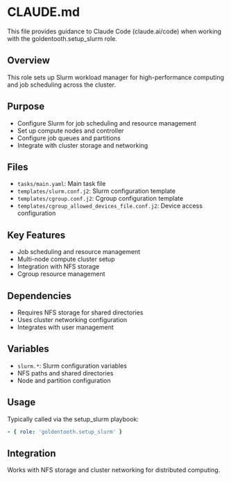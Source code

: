 # CLAUDE.md

This file provides guidance to Claude Code (claude.ai/code) when working with the goldentooth.setup_slurm role.

## Overview

This role sets up Slurm workload manager for high-performance computing and job scheduling across the cluster.

## Purpose

- Configure Slurm for job scheduling and resource management
- Set up compute nodes and controller
- Configure job queues and partitions
- Integrate with cluster storage and networking

## Files

- `tasks/main.yaml`: Main task file
- `templates/slurm.conf.j2`: Slurm configuration template
- `templates/cgroup.conf.j2`: Cgroup configuration template
- `templates/cgroup_allowed_devices_file.conf.j2`: Device access configuration

## Key Features

- Job scheduling and resource management
- Multi-node compute cluster setup
- Integration with NFS storage
- Cgroup resource management

## Dependencies

- Requires NFS storage for shared directories
- Uses cluster networking configuration
- Integrates with user management

## Variables

- `slurm.*`: Slurm configuration variables
- NFS paths and shared directories
- Node and partition configuration

## Usage

Typically called via the setup_slurm playbook:
```yaml
- { role: 'goldentooth.setup_slurm' }
```

## Integration

Works with NFS storage and cluster networking for distributed computing.